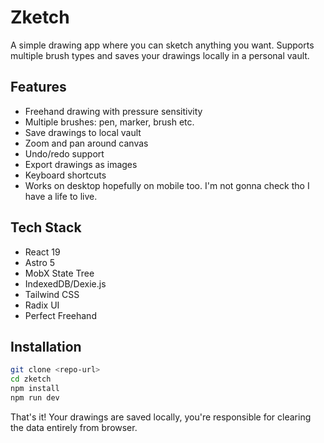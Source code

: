 # Zketch

A simple drawing app where you can sketch anything you want. Supports multiple brush types and saves your drawings locally in a personal vault.

## Features

- Freehand drawing with pressure sensitivity
- Multiple brushes: pen, marker, brush etc.
- Save drawings to local vault
- Zoom and pan around canvas
- Undo/redo support
- Export drawings as images
- Keyboard shortcuts
- Works on desktop hopefully on mobile too. I'm not gonna check tho I have a life to live.

## Tech Stack

- React 19
- Astro 5
- MobX State Tree
- IndexedDB/Dexie.js
- Tailwind CSS
- Radix UI
- Perfect Freehand

## Installation

```bash
git clone <repo-url>
cd zketch
npm install
npm run dev
```

That's it! Your drawings are saved locally, you're responsible for clearing the data entirely from browser.
